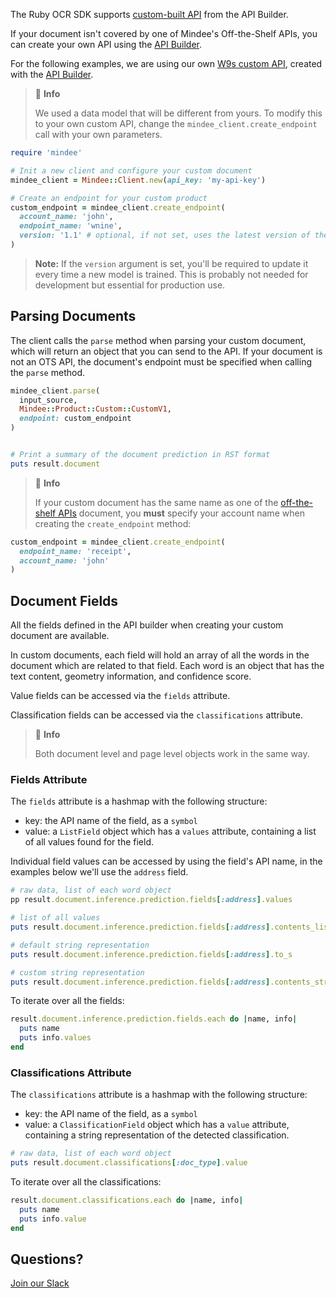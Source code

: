 The Ruby  OCR SDK supports [custom-built API](https://developers.mindee.com/docs/build-your-first-document-parsing-api) from the API Builder.

If your document isn't covered by one of Mindee's Off-the-Shelf APIs, you can create your own API using the
[API Builder](https://developers.mindee.com/docs/overview).

For the following examples, we are using our own [W9s custom API](https://developers.mindee.com/docs/w9-forms-ocr),
created with the [API Builder](https://developers.mindee.com/docs/overview).

> 📘 **Info**
>
> We used a data model that will be different from yours.
> To modify this to your own custom API, change the `mindee_client.create_endpoint` call with your own parameters.

```ruby
require 'mindee'

# Init a new client and configure your custom document
mindee_client = Mindee::Client.new(api_key: 'my-api-key')

# Create an endpoint for your custom product
custom_endpoint = mindee_client.create_endpoint(
  account_name: 'john',
  endpoint_name: 'wnine',
  version: '1.1' # optional, if not set, uses the latest version of the model
)
```

> **Note:** If the `version` argument is set, you'll be required to update it every time a new model is trained.
> This is probably not needed for development but essential for production use.

## Parsing Documents
The client calls the `parse` method when parsing your custom document, which will return an object that you can send to the API.
If your document is not an OTS API, the document's endpoint must be specified when calling the `parse` method.

```ruby
mindee_client.parse(
  input_source,
  Mindee::Product::Custom::CustomV1,
  endpoint: custom_endpoint
)


# Print a summary of the document prediction in RST format
puts result.document
```

> 📘 **Info**
>
> If your custom document has the same name as one of the [off-the-shelf APIs](https://developers.mindee.com/docs/what-is-off-the-shelf-api) document,
> you **must** specify your account name when creating the `create_endpoint` method:

```ruby
custom_endpoint = mindee_client.create_endpoint(
  endpoint_name: 'receipt',
  account_name: 'john'
)
```

## Document Fields
All the fields defined in the API builder when creating your custom document are available.

In custom documents, each field will hold an array of all the words in the document which are related to that field.
Each word is an object that has the text content, geometry information, and confidence score.

Value fields can be accessed via the `fields` attribute.

Classification fields can be accessed via the `classifications` attribute.

> 📘 **Info**
>
> Both document level and page level objects work in the same way.

### Fields Attribute
The `fields` attribute is a hashmap with the following structure:

* key: the API name of the field, as a `symbol`
* value: a `ListField` object which has a `values` attribute, containing a list of all values found for the field.

Individual field values can be accessed by using the field's API name, in the examples below we'll use the `address` field.

```ruby
# raw data, list of each word object
pp result.document.inference.prediction.fields[:address].values

# list of all values
puts result.document.inference.prediction.fields[:address].contents_list

# default string representation
puts result.document.inference.prediction.fields[:address].to_s

# custom string representation
puts result.document.inference.prediction.fields[:address].contents_str(separator: '_')
```

To iterate over all the fields:
```ruby
result.document.inference.prediction.fields.each do |name, info|
  puts name
  puts info.values
end
```

### Classifications Attribute
The `classifications` attribute is a hashmap with the following structure:

* key: the API name of the field, as a `symbol`
* value: a `ClassificationField` object which has a `value` attribute, containing a string representation of the detected classification.

```ruby
# raw data, list of each word object
puts result.document.classifications[:doc_type].value
```

To iterate over all the classifications:
```ruby
result.document.classifications.each do |name, info|
  puts name
  puts info.value
end
```

## Questions?
[Join our Slack](https://join.slack.com/t/mindee-community/shared_invite/zt-1jv6nawjq-FDgFcF2T5CmMmRpl9LLptw)
